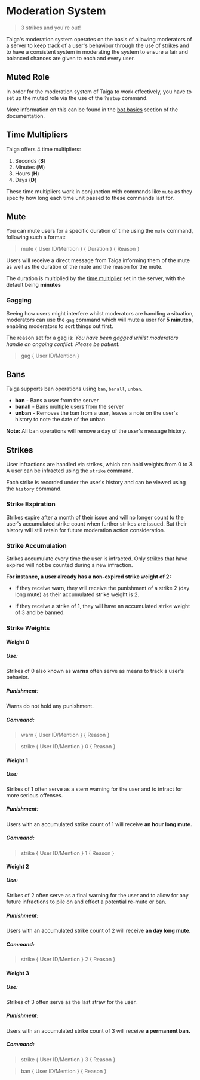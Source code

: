 # Moderation System
> 3 strikes and you're out!

Taiga's moderation system operates on the basis of allowing moderators of a server to keep track of a user's behaviour
through the use of strikes and to have a consistent system in moderating the system to ensure a fair and balanced 
chances are given to each and every user.

## Muted Role
In order for the moderation system of Taiga to work effectively, you have to set up the muted role via the use of the 
`?setup` command. 

More information on this can be found in the [bot basics](bot_basics.md?id=muted-role) section of the documentation.

## Time Multipliers
Taiga offers 4 time multipliers:

1. Seconds (**S**)
2. Minutes (**M**)
3. Hours (**H**)
4. Days (**D**)

These time multipliers work in conjunction with commands like `mute` as they specify how long each time unit passed to
these commands last for.

## Mute
You can mute users for a specific duration of time using the `mute` command, following such a format:

> mute { User ID/Mention } { Duration } { Reason }

Users will receive a direct message from Taiga informing them of the mute as well as the duration of the mute and the 
reason for the mute.

The duration is multiplied by the [time multiplier](moderation_system.md?id=time-multipliers) set in the server, with 
the default being **minutes**

### Gagging
Seeing how users might interfere whilst moderators are handling a situation, moderators can use the `gag` command which 
will mute a user for **5 minutes**, enabling moderators to sort things out first.

The reason set for a gag is: *You have been gagged whilst moderators handle an ongoing conflict. Please be patient.*

> gag { User ID/Mention }

## Bans
Taiga supports ban operations using `ban`, `banall`, `unban`.

* **ban** - Bans a user from the server
* **banall** - Bans multiple users from the server
* **unban** - Removes the ban from a user, leaves a note on the user's history to note the date of the unban

**Note:** All ban operations will remove a day of the user's message history.

## Strikes
User infractions are handled via strikes, which can hold weights from 0 to 3. A user can be infracted using the 
`strike` command. 

Each strike is recorded under the user's history and can be viewed using the `history` command.

### Strike Expiration
Strikes expire after a month of their issue and will no longer count to the user's accumulated strike count when further 
strikes are issued. But their history will still retain for future moderation action consideration.

### Strike Accumulation
Strikes accumulate every time the user is infracted. Only strikes that have expired will not be counted during a new 
infraction. 

**For instance, a user already has a non-expired strike weight of 2:** 

* If they receive warn, they will receive the punishment of a strike 2 (day long mute) as their accumulated strike weight 
	is 2. 

* If they receive a strike of 1, they will have an accumulated strike weight of 3 and be banned.

### Strike Weights
#### Weight 0
##### Use:
Strikes of 0 also known as **warns** often serve as means to track a user's behavior.

##### Punishment:
Warns do not hold any punishment.

##### Command:
> warn { User ID/Mention } { Reason }

> strike { User ID/Mention } 0 { Reason }

#### Weight 1
##### Use:
Strikes of 1 often serve as a stern warning for the user and to infract for more serious offenses.

##### Punishment:
Users with an accumulated strike count of 1 will receive **an hour long mute.**

##### Command:
> strike { User ID/Mention } 1 { Reason }

#### Weight 2
##### Use:
Strikes of 2 often serve as a final warning for the user and to allow for any future infractions to pile on and effect a
potential re-mute or ban.

##### Punishment:
Users with an accumulated strike count of 2 will receive **an day long mute.**

##### Command:
> strike { User ID/Mention } 2 { Reason }

#### Weight 3
##### Use:
Strikes of 3 often serve as the last straw for the user.

##### Punishment:
Users with an accumulated strike count of 3 will receive **a permanent ban.**

##### Command:
> strike { User ID/Mention } 3 { Reason }

> ban { User ID/Mention } { Reason }